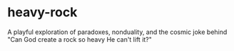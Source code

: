 # heavy-rock
A playful exploration of paradoxes, nonduality, and the cosmic joke behind "Can God create a rock so heavy He can't lift it?"
